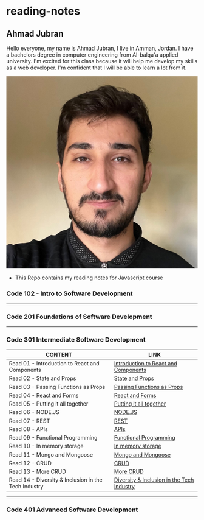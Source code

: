 # reading-notes

## Ahmad Jubran

Hello everyone,
my name is Ahmad Jubran, I live in Amman, Jordan. I have a bachelors degree in computer engineering from Al-balqa'a applied university. I'm excited for this class because it will help me develop my skills as a web developer. I'm confident that I will be able to learn a lot from it.

![Me!](img/AhmadPhoto.jpg)

- This Repo contains my reading notes for Javascript course

### Code 102 - Intro to Software Development

---

### Code 201 Foundations of Software Development

---

### Code 301 Intermediate Software Development

| CONTENT                                              | LINK                                                                   |
| ---------------------------------------------------- | ---------------------------------------------------------------------- |
| Read 01 - Introduction to React and Components       | [Introduction to React and Components](Code301/Read01/README.md)       |
| Read 02 - State and Props                            | [State and Props](Code301/Read02/README.md)                            |
| Read 03 - Passing Functions as Props                 | [Passing Functions as Props](Code301/Read03/README.md)                 |
| Read 04 - React and Forms                            | [React and Forms](Code301/Read04/README.md)                            |
| Read 05 - Putting it all together                    | [Putting it all together](Code301/Read05/README.md)                    |
| Read 06 - NODE.JS                                    | [NODE.JS](Code301/Read06/README.md)                                    |
| Read 07 - REST                                       | [REST](Code301/Read07/README.md)                                       |
| Read 08 - APIs                                       | [APIs](Code301/Read08/README.md)                                       |
| Read 09 - Functional Programming                     | [Functional Programming](Code301/Read09/README.md)                     |
| Read 10 - In memory storage                          | [In memory storage](Code301/Read10/README.md)                          |
| Read 11 - Mongo and Mongoose                         | [Mongo and Mongoose](Code301/Read11/README.md)                         |
| Read 12 - CRUD                                       | [CRUD](Code301/Read12/README.md)                                       |
| Read 13 - More CRUD                                  | [More CRUD](Code301/Read13/README.md)                                  |
| Read 14 - Diversity & Inclusion in the Tech Industry | [Diversity & Inclusion in the Tech Industry](Code301/Read14/README.md) |

---

### Code 401 Advanced Software Development
